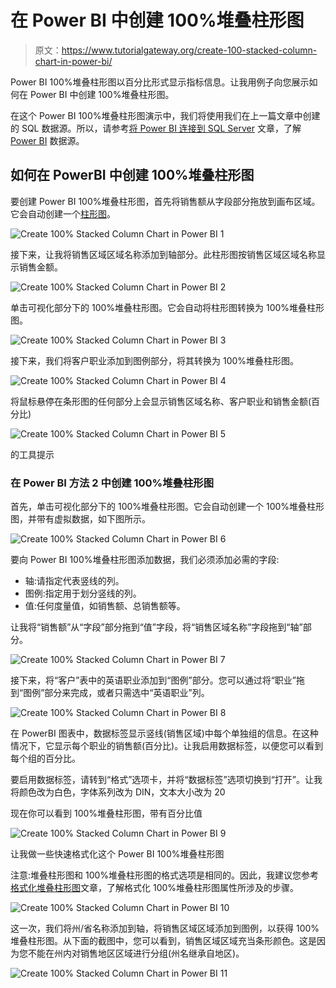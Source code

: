 # 在 Power BI 中创建 100%堆叠柱形图

> 原文：<https://www.tutorialgateway.org/create-100-stacked-column-chart-in-power-bi/>

Power BI 100%堆叠柱形图以百分比形式显示指标信息。让我用例子向您展示如何在 Power BI 中创建 100%堆叠柱形图。

在这个 Power BI 100%堆叠柱形图演示中，我们将使用我们在上一篇文章中创建的 SQL 数据源。所以，请参考[将 Power BI 连接到 SQL Server](https://www.tutorialgateway.org/connect-power-bi-to-sql-server/) 文章，了解 [Power BI](https://www.tutorialgateway.org/power-bi-tutorial/) 数据源。

## 如何在 PowerBI 中创建 100%堆叠柱形图

要创建 Power BI 100%堆叠柱形图，首先将销售额从字段部分拖放到画布区域。它会自动创建一个[柱形图](https://www.tutorialgateway.org/column-chart-in-power-bi/)。

![Create 100% Stacked Column Chart in Power BI 1](img/09c7d545e571ecb37a19b63a3cee7a0f.png)

接下来，让我将销售区域区域名称添加到轴部分。此柱形图按销售区域区域名称显示销售金额。

![Create 100% Stacked Column Chart in Power BI 2](img/249e2e1a15bed111b8ca86b831b571ba.png)

单击可视化部分下的 100%堆叠柱形图。它会自动将柱形图转换为 100%堆叠柱形图。

![Create 100% Stacked Column Chart in Power BI 3](img/0d08f4d7cb30b131f34a03b29765f7dd.png)

接下来，我们将客户职业添加到图例部分，将其转换为 100%堆叠柱形图。

![Create 100% Stacked Column Chart in Power BI 4](img/c6769fe2fa7e62940bbc97afba3542a1.png)

将鼠标悬停在条形图的任何部分上会显示销售区域名称、客户职业和销售金额(百分比)

![Create 100% Stacked Column Chart in Power BI 5](img/01dbff74eb2cfae1091da82e2846fcba.png)

的工具提示

### 在 Power BI 方法 2 中创建 100%堆叠柱形图

首先，单击可视化部分下的 100%堆叠柱形图。它会自动创建一个 100%堆叠柱形图，并带有虚拟数据，如下图所示。

![Create 100% Stacked Column Chart in Power BI 6](img/575c70ceebd61d3eecb45e1be8e299f3.png)

要向 Power BI 100%堆叠柱形图添加数据，我们必须添加必需的字段:

*   轴:请指定代表竖线的列。
*   图例:指定用于划分竖线的列。
*   值:任何度量值，如销售额、总销售额等。

让我将“销售额”从“字段”部分拖到“值”字段，将“销售区域名称”字段拖到“轴”部分。

![Create 100% Stacked Column Chart in Power BI 7](img/ea6a9d021e7eb49ccbb191667675d5e3.png)

接下来，将“客户”表中的英语职业添加到“图例”部分。您可以通过将“职业”拖到“图例”部分来完成，或者只需选中“英语职业”列。

![Create 100% Stacked Column Chart in Power BI 8](img/8cd69708028aebf13ac3cb5eefd7e512.png)

在 PowerBI 图表中，数据标签显示竖线(销售区域)中每个单独组的信息。在这种情况下，它显示每个职业的销售额(百分比)。让我启用数据标签，以便您可以看到每个组的百分比。

要启用数据标签，请转到“格式”选项卡，并将“数据标签”选项切换到“打开”。让我将颜色改为白色，字体系列改为 DIN，文本大小改为 20

现在你可以看到 100%堆叠柱形图，带有百分比值

![Create 100% Stacked Column Chart in Power BI 9](img/408ea98c7078d054bb92d991e348f821.png)

让我做一些快速格式化这个 Power BI 100%堆叠柱形图

注意:堆叠柱形图和 100%堆叠柱形图的格式选项是相同的。因此，我建议您参考[格式化堆叠柱形图](https://www.tutorialgateway.org/format-power-bi-stacked-column-chart/)文章，了解格式化 100%堆叠柱形图属性所涉及的步骤。

![Create 100% Stacked Column Chart in Power BI 10](img/3e65890bed85661fb5a3e1c677900c0c.png)

这一次，我们将州/省名称添加到轴，将销售区域区域添加到图例，以获得 100%堆叠柱形图。从下面的截图中，您可以看到，销售区域区域充当条形颜色。这是因为您不能在州内对销售地区区域进行分组(州名继承自地区)。

![Create 100% Stacked Column Chart in Power BI 11](img/30886cd9a8a0ca3974dde8f3f29dd6fb.png)